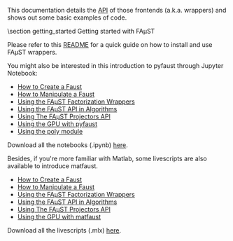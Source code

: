 This documentation details the [API](annotated.html) of those frontends (a.k.a. wrappers) and shows out some basic examples of code.

\section getting_started Getting started with FAµST

Please refer to this [README](./md_README.html) for a quick guide on how to install and use FAµST wrappers.

You might also be interested in this introduction to pyfaust through Jupyter Notebook:
- [How to Create a Faust](./Faust_creation.html)
- [How to Manipulate a Faust](./Faust_manipulation.html)
- [Using the FAµST Factorization Wrappers](./Faust_factorization.html)
- [Using the FAµST API in Algorithms](./Use_of_Faust_objects_in_algorithms.html)
- [Using The FAµST Projectors API](./faust_projectors.html)
- [Using the GPU with pyfaust](./using_gpu_pyfaust.html)
- [Using the poly module](./pyfaust_poly.html)

Download all the notebooks (.ipynb) [here](./pyfaust_notebooks.zip).

Besides, if you're more familiar with Matlab, some livescripts are also available to introduce matfaust.

- [How to Create a Faust](./Faust_creation.mlx.html)
- [How to Manipulate a Faust](./Faust_manipulation.mlx.html)
- [Using the FAµST Factorization Wrappers](./Faust_factorization.mlx.html)
- [Using the FAµST API in Algorithms](./Use_of_Faust_objects_in_algorithms.mlx.html)
- [Using The FAµST Projectors API](./faust_projectors.mlx.html)
- [Using the GPU with matfaust](./using_gpu_matfaust.html)

Download all the livescripts (.mlx) [here](./matfaust_livescripts.zip).
